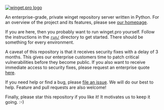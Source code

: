 [![winget.pro logo](https://github.com/omaha-consulting/winget.pro/assets/1076393/03a7a228-da4b-4dce-ac7a-c55e595a327d)](https://winget.pro)

An enterprise-grade, private winget repository server written in Python. For an
overview of the project and its features, please see
[our homepage](https://winget.pro).

If you are here, then you probably want to run winget.pro yourself. Follow the
instructions in the [`run/`](run) directory to get started. There should be
something for every environment.

A caveat of this repository is that it receives security fixes with a delay of
3 months. This gives our enterprise customers time to patch critical
vulnerabilities before they become public. If you also want to receive immediate
access to security fixes, please request an enterprise quote 
[here](https://winget.pro/start/).

If you need help or find a bug, please
[file an issue](https://github.com/omaha-consulting/winget.pro/issues). We will
do our best to help. Feature and pull requests are also welcome!

Finally, please star this repository if you like it! It motivates us to keep it
going. :-)